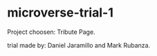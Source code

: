 # microverse-trial-1

Project choosen: Tribute Page.

trial made by: Daniel Jaramillo and Mark Rubanza.
